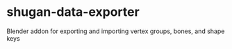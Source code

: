 # shugan-data-exporter
Blender addon for exporting and importing vertex groups, bones, and shape keys
